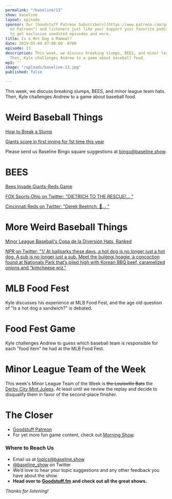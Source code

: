 ```yaml
---
permalink: "/baseline/13"
show: baseline
layout: episode
sponsor: Our [Goodstuff Patreon Subscribers](https://www.patreon.com/goodstuff "Goodstuff
  on Patreon") and listeners just like you! Support your favorite podcasts directly
  to get exclusive unedited episodes and more.
title: Is a Hot Dog a Mammal?
date: 2019-05-09 07:00:00 -0700
episode: 13
description: This week, we discuss breaking slumps, BEES, and minor league team hats.
  Then, Kyle challenges Andrew to a game about baseball food.
mp3: ''
image: "/uploads/baseline-13.jpg"
published: false

---
```

This week, we discuss breaking slumps, BEES, and minor league team hats. Then, Kyle challenges Andrew to a game about baseball food.

# Weird Baseball Things

[How to Break a Slump](http://bleacherreport.com/articles/2832023-chris-davis-and-how-to-break-a-major-league-slump)

[Giants score in first inning for 1st time this year](http://www.espn.com/mlb/story/_/id/26614750/giants-score-first-inning-1st-year)

Please send us Baseline Bingo square suggestions at [bingo@baseline.show](mailto:bingo@baseline.show).

# BEES

[Bees Invade Giants-Reds Game](https://deadspin.com/bees-invade-giants-reds-game-1834557080)

[FOX Sports Ohio on Twitter: "DIETRICH TO THE RESCUE!… "](https://twitter.com/FOXSportsOH/status/1125440956596015104)

[Cincinnati Reds on Twitter: "Derek Beetrich. 🐝… "](https://twitter.com/Reds/status/1125441213417574400)

# More Weird Baseball Things

[Minor League Baseball's Copa de la Diversión Hats, Ranked](https://theinventory.com/minor-league-baseballs-incredible-copa-de-la-diversion-1834245985)

[NPR on Twitter: "1/ At ballparks these days, a hot dog is no longer just a hot dog. A sub is no longer just a sub. Meet the bulgogi hoagie, a concoction found at Nationals Park that’s piled high with Korean BBQ beef, caramelized onions and “kimcheese wiz."](https://twitter.com/NPR/status/1121121560700641288)

# MLB Food Fest

Kyle discusses his experience at MLB Food Fest, and the age old question of "Is a hot dog a sandwich?" is debated.

# Food Fest Game

Kyle challenges Andrew to guess which baseball team is responsible for each "food item" he had at the MLB Food Fest.

# Minor League Team of the Week

This week's Minor League Team of the Week is ~~the Louisville Bats~~ the [Derby City Mint Juleps](https://www.milb.com/louisville/news/bats-to-play-as-derby-city-mint-juleps-for-2-games-in-2019/c-304856960). At least until we review the replay and decide to disqualify them in favor of the second-place finisher.

# **The Closer**

* [Goodstuff Patreon](https://patreon.com/goodstuff)
* For yet more fun game content, check out [Morning Show](http://goodstuff.fm/morningshow).

### **Where to Reach Us**

* Email us at topics@baseline.show
* [@baseline_show](https://twitter.com/baseline_show) on Twitter
* We’d love to hear your topic suggestions and any other feedback you have about the show.
* **Head over to** [**Goodstuff.fm**](http://goodstuff.fm/) **and check out all the great shows.**

_Thanks for listening!_